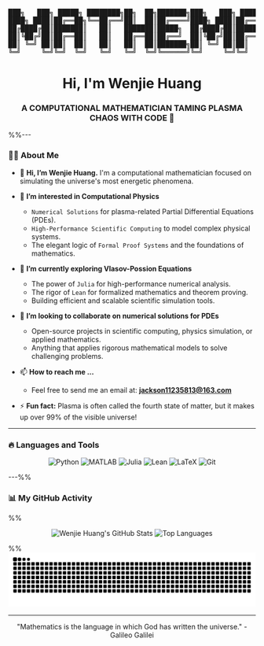 <!-- The epic ASCII art stays! -->
<div align="center">
<pre>
███╗   ███╗ █████╗ ████████╗██╗  ██╗███████╗███╗   ███╗ █████╗ ████████╗██╗  ██████╗   ██████╗ 
████╗ ████║██╔══██╗╚══██╔══╝██║  ██║██╔════╝████╗ ████║██╔══██╗╚══██╔══╝██║ ██╔════╝  ██╔════╝ 
██╔████╔██║███████║   ██║   ███████║█████╗  ██╔████╔██║███████║   ██║   ██║ ██║       ╚█████╗  
██║╚██╔╝██║██╔══██║   ██║   ██╔══██║██╔══╝  ██║╚██╔╝██║██╔══██║   ██║   ██║ ██║        ╚═══██╗ 
██║ ╚═╝ ██║██║  ██║   ██║   ██║  ██║███████╗██║ ╚═╝ ██║██║  ██║   ██║   ██║ ╔═█████╝  ██████╔╝ 
╚═╝     ╚═╝╚═╝  ╚═╝   ╚═╝   ╚═╝  ╚═╝╚══════╝╚═╝     ╚═╝╚═╝  ╚═╝   ╚═╝   ╚═╝ ╚═════╝   ╚═════╝  
</pre>
</div>

<!-- Title in English, with your professional focus -->
<h1 align="center">Hi, I'm Wenjie Huang</h1>
<h3 align="center">A COMPUTATIONAL MATHEMATICIAN TAMING PLASMA CHAOS WITH CODE 🌌</h3>

%%---

### 👨‍💻 About Me

- 👋 **Hi, I’m Wenjie Huang.** I'm a computational mathematician focused on simulating the universe's most energetic phenomena.

- 👀 **I’m interested in Computational Physics**
  - `Numerical Solutions` for plasma-related Partial Differential Equations (PDEs).
  - `High-Performance Scientific Computing` to model complex physical systems.
  - The elegant logic of `Formal Proof Systems` and the foundations of mathematics.

- 🌱 **I’m currently exploring Vlasov-Possion Equations**
  - The power of `Julia` for high-performance numerical analysis.
  - The rigor of `Lean` for formalized mathematics and theorem proving.
  - Building efficient and scalable scientific simulation tools.

- 💞️ **I’m looking to collaborate on numerical solutions for PDEs**
  - Open-source projects in scientific computing, physics simulation, or applied mathematics.
  - Anything that applies rigorous mathematical models to solve challenging problems.

- 📫 **How to reach me ...**
  - Feel free to send me an email at: **jackson11235813@163.com**

- ⚡ **Fun fact:** Plasma is often called the fourth state of matter, but it makes up over 99% of the visible universe!

---

### 🔥 Languages and Tools

<p align="center">
  <img src="https://img.shields.io/badge/Python-3776AB?style=for-the-badge&logo=python&logoColor=white" alt="Python"/>
  <img src="https://img.shields.io/badge/MATLAB-0076A8?style=for-the-badge&logo=mathworks&logoColor=white" alt="MATLAB"/>
  <img src="https://img.shields.io/badge/Julia-9558B2?style=for-the-badge&logo=julia&logoColor=white" alt="Julia"/>
  <img src="https://img.shields.io/badge/Lean-Proof%20Assistant-orange?style=for-the-badge" alt="Lean"/>
  <img src="https://img.shields.io/badge/LaTeX-008080?style=for-the-badge&logo=latex&logoColor=white" alt="LaTeX"/>
  <img src="https://img.shields.io/badge/Git-F05032?style=for-the-badge&logo=git&logoColor=white" alt="Git"/>
</p>

---%%

### 📊 My GitHub Activity

%% <!-- GitHub stat cards with a clean, light theme. Don't forget to change the username! -->
<p align="center">
  <img src="https://github-readme-stats.vercel.app/api?username=Michael-Jackson666&show_icons=true&theme=default&hide_border=false&icon_color=2F80ED&title_color=2F80ED&text_color=333" alt="Wenjie Huang's GitHub Stats" />
  <img src="https://github-readme-stats.vercel.app/api/top-langs/?username=Michael-Jackson666&layout=compact&theme=default&hide_border=false&icon_color=2F80ED&title_color=2F80ED&text_color=333" alt="Top Languages" />
</p> %%

<!-- The light version of the snake animation. Don't forget to change the username! -->
<div align="center">
  <img src="https://github.com/Michael-Jackson666/Michael-Jackson666/blob/output/github-contribution-grid-snake.svg" alt="snek" />
</div>

---
<!-- A fitting quote for a scientist -->
<p align="center">
  "Mathematics is the language in which God has written the universe." - Galileo Galilei
</p>
